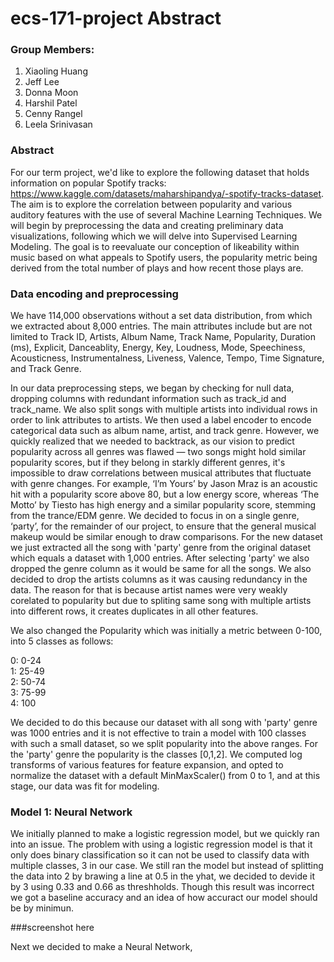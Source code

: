 # ecs-171-project Abstract

### Group Members:
1. Xiaoling Huang
2. Jeff Lee
3. Donna Moon
4. Harshil Patel
5. Cenny Rangel
6. Leela Srinivasan

### Abstract
<Introductory Sentence> For our term project, we'd like to explore the following dataset that holds information on popular Spotify tracks: https://www.kaggle.com/datasets/maharshipandya/-spotify-tracks-dataset. The aim is to explore the correlation between popularity and various auditory features with the use of several Machine Learning Techniques. We will begin by preprocessing the data and creating preliminary data visualizations, following which we will delve into Supervised Learning Modeling. The goal is to reevaluate our conception of likeability within music based on what appeals to Spotify users, the popularity metric being derived from the total number of plays and how recent those plays are. 

### Data encoding and preprocessing
We have 114,000 observations without a set data distribution, from which we extracted about 8,000 entries. The main attributes include but are not limited to Track ID, Artists, Album Name, Track Name, Popularity, Duration (ms), Explicit, Danceablity, Energy, Key, Loudness, Mode, Speechiness, Acousticness, Instrumentalness, Liveness, Valence, Tempo, Time Signature, and Track Genre.

In our data preprocessing steps, we began by checking for null data, dropping columns with redundant information such as track_id and track_name. We also split songs with multiple artists into individual rows in order to link attributes to artists. We then used a label encoder to encode categorical data such as album name, artist, and track genre. However, we quickly realized that we needed to backtrack, as our vision to predict popularity across all genres was flawed — two songs might hold similar popularity scores, but if they belong in starkly different genres, it's impossible to draw correlations between musical attributes that fluctuate with genre changes. For example, ‘I’m Yours’ by Jason Mraz is an acoustic hit with a popularity score above 80, but a low energy score, whereas ‘The Motto’ by Tiesto has high energy and a similar popularity score, stemming from the trance/EDM genre. We decided to focus in on a single genre, ‘party’, for the remainder of our project, to ensure that the general musical makeup would be similar enough to draw comparisons. For the new dataset we just extracted all the song with 'party' genre from the original dataset which equals a dataset with 1,000 entries. After selecting 'party' we also dropped the genre column as it would be same for all the songs. We also decided to drop the artists columns as it was causing redundancy in the data. The reason for that is because artist names were very weakly corelated to popularity but due to spliting same song with multiple artists into different rows, it creates duplicates in all other features.

We also changed the Popularity which was initially a metric between 0-100, into 5 classes as follows:

0: 0-24  
1: 25-49  
2: 50-74  
3: 75-99  
4: 100  

We decided to do this because our dataset with all song with 'party' genre was 1000 entries and it is not effective to train a model with 100 classes with such a small dataset, so we split popularity into the above ranges. For the 'party' genre the popularity is the classes [0,1,2]. We computed log transforms of various features for feature expansion, and opted to normalize the dataset with a default MinMaxScaler() from 0 to 1, and at this stage, our data was fit for modeling.
 
### Model 1: Neural Network

We initially planned to make a logistic regression model, but we quickly ran into an issue. The problem with using a logistic regression model is that it only does binary classification so it can not be used to classify data with multiple classes, 3 in our case. We still ran the model but instead of splitting the data into 2 by brawing a line at 0.5 in the yhat, we decided to devide it by 3 using 0.33 and 0.66 as threshholds. Though this result was incorrect we got a baseline accuracy and an idea of how accuract our model should be by minimun.

###screenshot here

Next we decided to make a Neural Network, 
